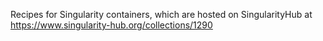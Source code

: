 Recipes for Singularity containers, which are hosted on SingularityHub at 
https://www.singularity-hub.org/collections/1290
